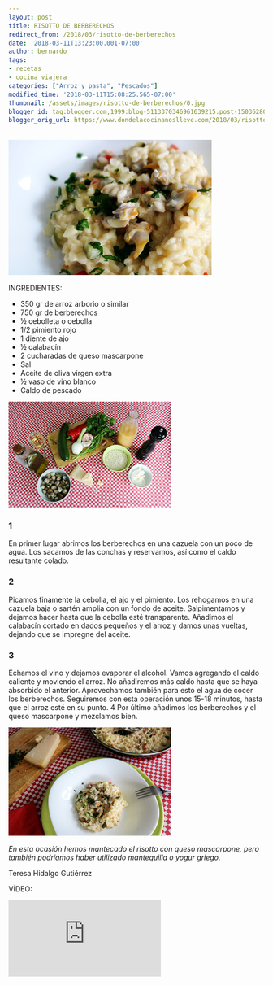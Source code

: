 ```yaml
---
layout: post
title: RISOTTO DE BERBERECHOS
redirect_from: /2018/03/risotto-de-berberechos
date: '2018-03-11T13:23:00.001-07:00'
author: bernardo
tags:
- recetas
- cocina viajera
categories: ["Arroz y pasta", "Pescados"]
modified_time: '2018-03-11T15:08:25.565-07:00'
thumbnail: /assets/images/risotto-de-berberechos/0.jpg
blogger_id: tag:blogger.com,1999:blog-5113370346961639215.post-1503628038097557117
blogger_orig_url: https://www.dondelacocinanoslleve.com/2018/03/risotto-de-berberechos.html
---
```


![](/assets/images/risotto-de-berberechos/0.jpg)

  
INGREDIENTES:
* 350 gr de arroz arborio o similar
* 750 gr de berberechos
* ½ cebolleta o cebolla
* 1/2 pimiento rojo
* 1 diente de ajo
* ½ calabacín
* 2 cucharadas de queso mascarpone
* Sal
* Aceite de oliva virgen extra
* ½ vaso de vino blanco
* Caldo de pescado

  

![](/assets/images/risotto-de-berberechos/1.jpg)

  

### 1

En primer lugar abrimos los berberechos en una cazuela con un poco de agua. Los sacamos de las conchas y reservamos, así como el caldo resultante colado.  

### 2

Picamos finamente la cebolla, el ajo y el pimiento. Los rehogamos en una cazuela baja o sartén amplia con un fondo de aceite. Salpimentamos y dejamos hacer hasta que la cebolla esté transparente. Añadimos el calabacín cortado en dados pequeños y el arroz y damos unas vueltas, dejando que se impregne del aceite.  

### 3

Echamos el vino y dejamos evaporar el alcohol. Vamos agregando el caldo caliente y moviendo el arroz. No añadiremos más caldo hasta que se haya absorbido el anterior. Aprovechamos también para esto el agua de cocer los berberechos. Seguiremos con esta operación unos 15-18 minutos, hasta que el arroz esté en su punto. 4 Por último añadimos los berberechos y el queso mascarpone y mezclamos bien.  

![](/assets/images/risotto-de-berberechos/2.jpg)

  
_En esta ocasión hemos mantecado el risotto con queso mascarpone, pero también podríamos haber utilizado mantequilla o yogur griego._

Teresa Hidalgo Gutiérrez  

VÍDEO:
<iframe allowfullscreen="" class="YOUTUBE-iframe-video" data-thumbnail-src="https://i.ytimg.com/vi/pqIJ5An6yaA/0.jpg" frameborder="0"  src="https://www.youtube.com/embed/pqIJ5An6yaA?feature=player_embedded" ></iframe>
